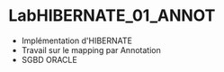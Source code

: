 # LabHIBERNATE_01_ANNOT

* Implémentation d'HIBERNATE
* Travail sur le mapping par Annotation
* SGBD ORACLE
